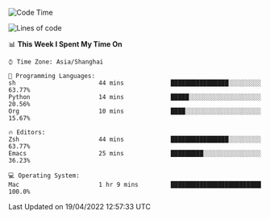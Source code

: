 <!--START_SECTION:waka-->
![Code Time](http://img.shields.io/badge/Code%20Time-697%20hrs%208%20mins-blue)

![Lines of code](https://img.shields.io/badge/From%20Hello%20World%20I%27ve%20Written-22%20Thousand%20lines%20of%20code-blue)

📊 **This Week I Spent My Time On** 

```text
⌚︎ Time Zone: Asia/Shanghai

💬 Programming Languages: 
sh                       44 mins             ████████████████░░░░░░░░░   63.77% 
Python                   14 mins             █████░░░░░░░░░░░░░░░░░░░░   20.56% 
Org                      10 mins             ████░░░░░░░░░░░░░░░░░░░░░   15.67%

🔥 Editors: 
Zsh                      44 mins             ████████████████░░░░░░░░░   63.77% 
Emacs                    25 mins             █████████░░░░░░░░░░░░░░░░   36.23%

💻 Operating System: 
Mac                      1 hr 9 mins         █████████████████████████   100.0%

```


 Last Updated on 19/04/2022 12:57:33 UTC
<!--END_SECTION:waka-->
